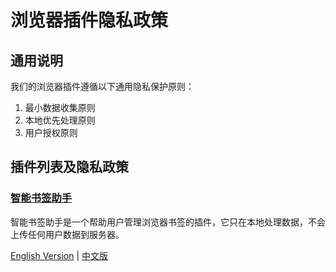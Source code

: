 # 浏览器插件隐私政策

## 通用说明
我们的浏览器插件遵循以下通用隐私保护原则：
1. 最小数据收集原则
2. 本地优先处理原则
3. 用户授权原则

## 插件列表及隐私政策

### [智能书签助手](/privacy/browser-extensions/SmartBookmarkAssistant)
智能书签助手是一个帮助用户管理浏览器书签的插件，它只在本地处理数据，不会上传任何用户数据到服务器。

[English Version](./SmartBookmarkAssistant) | [中文版](./SmartBookmarkAssistantZH_CN)
